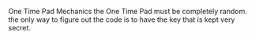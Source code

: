 One Time Pad Mechanics
the One Time Pad must be completely random.
the only way to figure out the code is to have the key that is kept very secret.
